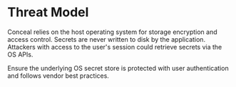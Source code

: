 # Threat Model

Conceal relies on the host operating system for storage encryption and access
control. Secrets are never written to disk by the application. Attackers with
access to the user's session could retrieve secrets via the OS APIs.

Ensure the underlying OS secret store is protected with user authentication
and follows vendor best practices.
